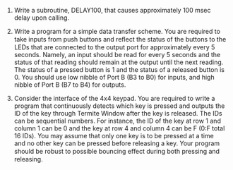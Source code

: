 1. Write a subroutine, DELAY100, that causes approximately 100 msec delay upon calling.  
  
2. Write a program for a simple data transfer scheme. You are required to take inputs from push buttons and reﬂect the status of the buttons to the LEDs that are connected to the output port for approximately every 5 seconds. Namely, an input should be read for every 5 seconds and the status of that reading should remain at the output until the next reading. The status of a pressed button is 1 and the status of a released button is 0. You should use low nibble of Port B (B3 to B0) for inputs, and high nibble of Port B (B7 to B4) for outputs.  

3. Consider the interface of the 4x4 keypad. You are required to write a program that continuously detects which key is pressed and outputs the ID of the key through Termite Window after the key is released. The IDs can be sequential numbers. For instance, the ID of the key at row 1 and column 1 can be 0 and the key at row 4 and column 4 can be F (0:F total 16 IDs). You may assume that only one key is to be pressed at a time and no other key can be pressed before releasing a key. Your program should be robust to possible bouncing eﬀect during both pressing and releasing.
